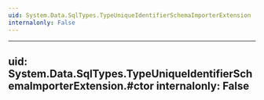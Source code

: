 ```yaml
---
uid: System.Data.SqlTypes.TypeUniqueIdentifierSchemaImporterExtension
internalonly: False
---
```


---
uid: System.Data.SqlTypes.TypeUniqueIdentifierSchemaImporterExtension.#ctor
internalonly: False
---
